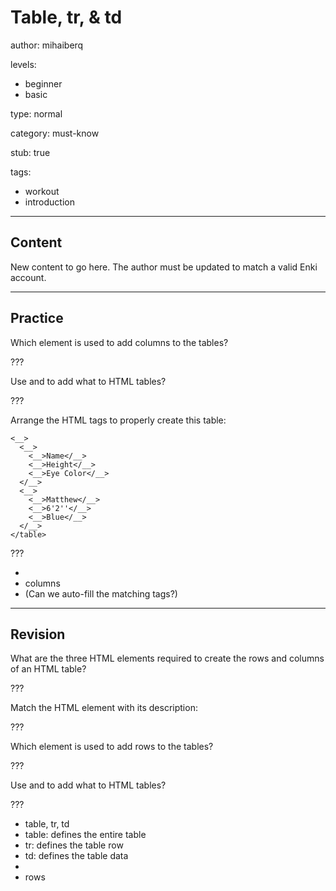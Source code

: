 # Table, tr, & td
author: mihaiberq

levels:
  - beginner
  - basic

type: normal

category: must-know

stub: true


tags:
  - workout
  - introduction


---
## Content

New content to go here. The author must be updated to match a valid Enki account.

---
## Practice

Which element is used to add columns to the tables?

???

Use <td> and </td> to add what to HTML tables?

???

Arrange the HTML tags to properly create this table:
```
<__>
  <__>
    <__>Name</__>
    <__>Height</__>
    <__>Eye Color</__>
  </__>
  <__>
    <__>Matthew</__>
    <__>6'2''</__>
    <__>Blue</__>
  </__>
</table>
```
???

* <td>
* columns
* (Can we auto-fill the matching tags?)


---
## Revision

What are the three HTML elements required to create the rows and columns of an HTML table?

???

Match the HTML element with its description:

???

Which element is used to add rows to the tables?

???

Use <tr> and </tr> to add what to HTML tables?

???
* table, tr, td
* table: defines the entire table
* tr: defines the table row
* td: defines the table data
* <tr>
* rows
